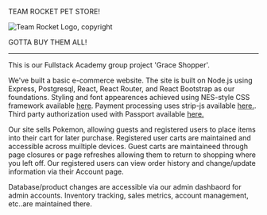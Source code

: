 TEAM ROCKET PET STORE!

![Team Rocket Logo, copyright](https://www.clipartmax.com/png/full/153-1530219_team-rocket-clipart-pokemon-team-rocket-logo.png)

GOTTA BUY THEM ALL!
___
This is our Fullstack Academy group project 'Grace Shopper'.

We've built a basic e-commerce website.  The site is built on Node.js using Express, Postgresql, React, React Router, and React Bootstrap as our foundations.  Styling and font appearences achieved using NES-style CSS framework available [here](https://nostalgic-css.github.io/NES.css/#).  Payment processing uses strip-js available [here.](https://stripe.com/). Third party authorization used with Passport available [here.](http://www.passportjs.org/)

Our site sells Pokemon, allowing guests and registered users to place items into their cart for later purchase.  Registered user carts are maintained and accessible across muiltiple devices.  Guest carts are maintaineed through page closures or page refreshes allowing them to return to shopping where you left off.  Our registered users can view order history and change/update information via their Account page.

Database/product changes are accessible via our admin dashbaord for admin accounts.  Inventory tracking, sales metrics, account management, etc..are maintained there.
